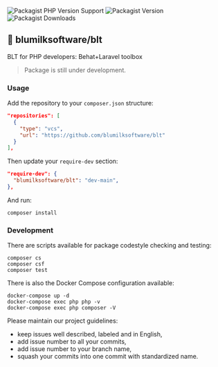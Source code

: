 ![Packagist PHP Version Support](https://img.shields.io/packagist/php-v/blumilksoftware/blt?style=for-the-badge) ![Packagist Version](https://img.shields.io/packagist/v/blumilksoftware/blt?style=for-the-badge) ![Packagist Downloads](https://img.shields.io/packagist/dt/blumilksoftware/blt?style=for-the-badge)

## 🍔 blumilksoftware/blt
BLT for PHP developers: Behat+Laravel toolbox

> Package is still under development.

### Usage
Add the repository to your `composer.json` structure:
```json
"repositories": [
  {
    "type": "vcs",
    "url": "https://github.com/blumilksoftware/blt"
  }
],
```

Then update your `require-dev` section:
```json
"require-dev": {
  "blumilksoftware/blt": "dev-main",
},
```

And run:
```
composer install
```

### Development
There are scripts available for package codestyle checking and testing:
```shell
composer cs
composer csf
composer test
```

There is also the Docker Compose configuration available:
```shell
docker-compose up -d
docker-compose exec php php -v
docker-compose exec php composer -V
```

Please maintain our project guidelines:
* keep issues well described, labeled and in English,
* add issue number to all your commits,
* add issue number to your branch name,
* squash your commits into one commit with standardized name.
